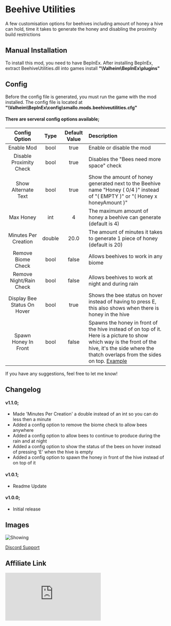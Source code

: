 # Beehive Utilities
A few customisation options for beehives including amount of honey a hive can hold, time it takes to generate the honey and disabling the proximity build restrictions

## Manual Installation
To install this mod, you need to have BepInEx. After installing BepInEx, extract BeehiveUtilities.dll into games install **"\Valheim\BepInEx\plugins"**

## Config
Before the config file is generated, you must run the game with the mod installed. The config file is located at **"\Valheim\BepInEx\config\smallo.mods.beehiveutilities.cfg"**

#### There are serveral config options available;

| Config Option | Type | Default Value | Description |
|:-------------:|:-----------:|:-----------:|:-----------|
| Enable Mod | bool | true | Enable or disable the mod |
| Disable Proximity Check | bool | true | Disables the "Bees need more space" check |
| Show Alternate Text | bool | true | Show the amount of honey generated next to the Beehive name "Honey ( 0/4 )" instead of "( EMPTY )" or "( Honey x honeyAmount )" |
| Max Honey | int | 4 | The maximum amount of honey a beehive can generate (default is 4) |
| Minutes Per Creation | double | 20.0 | The amount of minutes it takes to generate 1 piece of honey (default is 20) |
| Remove Biome Check | bool | false | Allows beehives to work in any biome |
| Remove Night/Rain Check | bool | false | Allows beehives to work at night and during rain |
| Display Bee Status On Hover | bool | true | Shows the bee status on hover instead of having to press E, this also shows when there is honey in the hive |
| Spawn Honey In Front | bool | false | Spawns the honey in front of the hive instead of on top of it. Here is a picture to show which way is the front of the hive, it's the side where the thatch overlaps from the sides on top. [Example](https://i.imgur.com/zK5FT47.png) |

If you have any suggestions, feel free to let me know!

## Changelog

#### v1.1.0;
* Made 'Minutes Per Creation' a double instead of an int so you can do less then a minute
* Added a config option to remove the biome check to allow bees anywhere
* Added a config option to allow bees to continue to produce during the rain and at night
* Added a config option to show the status of the bees on hover instead of pressing 'E' when the hive is empty
* Added a config option to spawn the honey in front of the hive instead of on top of it

#### v1.0.1;
* Readme Update

#### v1.0.0;
* Initial release

## Images

![Showing](https://fivem.fail/gta5/Ped/SetIkTarget/c7X1yAKfOe.png)

[Discord Support](https://discord.gg/pTGSu8R7DW)

## Affiliate Link
[![ZAP-Hosting Gameserver and Webhosting](https://zap-hosting.com/interface/download/images.php?type=affiliate&id=99496)](https://zap-hosting.com/a/f386564816225e9bcd3445ae47b34c8823f72489)